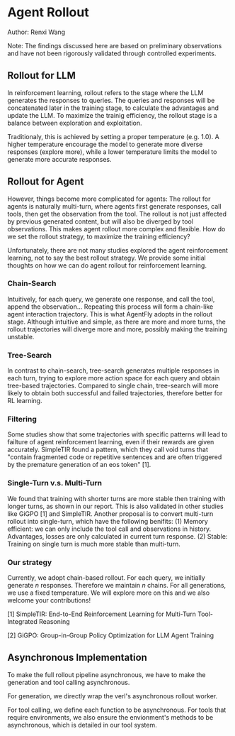 Agent Rollout
==============
Author: Renxi Wang

Note: The findings discussed here are based on preliminary observations and have not been rigorously validated through controlled experiments.

## Rollout for LLM
In reinforcement learning, rollout refers to the stage where the LLM generates the responses to queries. The queries and responses will be concatenated later in the training stage, to calculate the advantages and update the LLM. To maximize the trainig efficiency, the rollout stage is a balance between exploration and exploitation. 

Traditionaly, this is achieved by setting a proper temperature (e.g. 1.0). A higher temperature encourage the model to generate more diverse responses (explore more), while a lower temperature limits the model to generate more accurate responses.

## Rollout for Agent
However, things become more complicated for agents: The rollout for agents is naturally multi-turn, where agents first generate responses, call tools, then get the observation from the tool. The rollout is not just affected by previous generated content, but will also be diverged by tool observations. This makes agent rollout more complex and flexible. How do we set the rollout strategy, to maximize the training efficiency?

Unfortunately, there are not many studies explored the agent reinforcement learning, not to say the best rollout strategy. We provide some initial thoughts on how we can do agent rollout for reinforcement learning.

### Chain-Search
Intuitively, for each query, we generate one response, and call the tool, append the observation... Repeating this process will form a chain-like agent interaction trajectory. This is what AgentFly adopts in the rollout stage. Although intuitive and simple, as there are more and more turns, the rollout trajectories will diverge more and more, possibly making the training unstable. 


### Tree-Search
In contrast to chain-search, tree-search generates multiple responses in each turn, trying to explore more action space for each query and obtain tree-based trajectories. Compared to single chain, tree-search will more likely to obtain both successful and failed trajectories, therefore better for RL learning.

### Filtering
Some studies show that some trajectories with specific patterns will lead to failture of agent reinforcement learning, even if their rewards are given accurately. SimpleTIR found a pattern, which they call void turns that "contain fragmented code or repetitive sentences and are often triggered by the premature generation of an eos token" [1].

### Single-Turn v.s. Multi-Turn
We found that training with shorter turns are more stable then training with longer turns, as shown in our report. This is also validated in other studies like GiGPO [1] and SimpleTIR. Another proposal is to convert multi-turn rollout into single-turn, which have the following benifits: (1) Memory efficient: we can only include the tool call and observations in history. Advantages, losses are only calculated in current turn response. (2) Stable: Training on single turn is much more stable than multi-turn.

### Our strategy
Currently, we adopt chain-based rollout. For each query, we initially generate *n* responses. Therefore we maintain *n* chains. For all generations, we use a fixed temperature. We will explore more on this and we also welcome your contributions!


[1] SimpleTIR: End-to-End Reinforcement Learning for Multi-Turn Tool-Integrated Reasoning

[2] GiGPO: Group-in-Group Policy Optimization for LLM Agent Training


## Asynchronous Implementation

To make the full rollout pipeline asynchronous, we have to make the generation and tool calling asynchronous.

For generation, we directly wrap the verl's asynchronous rollout worker.

For tool calling, we define each function to be asynchronous. For tools that require environments, we also ensure the envionment's methods to be asynchronous, which is detailed in our tool system.